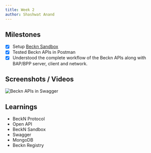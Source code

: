```yaml
---
title: Week 2
author: Shashwat Anand
---
```


## Milestones
- [x] Setup [Beckn Sandbox](https://github.com/shashwatanand1801/beckn-sandbox)
- [x] Tested Beckn APIs in Postman
- [x] Understood the complete workflow of the Beckn APIs along with BAP/BPP server, client and network.

## Screenshots / Videos 
![Beckn APIs in Swagger](https://drive.google.com/file/d/1UMgqHKDe5JjhfvxDbvl5ONh9ZgitFOGQ/view)


<!-- ## Contributions -->

## Learnings
- BeckN Protocol
- Open API
- BeckN Sandbox
- Swagger
- MongoDB
- Beckn Registry